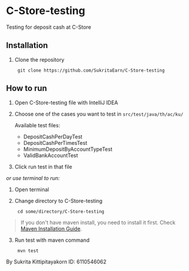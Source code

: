 # C-Store-testing
Testing for deposit cash at C-Store

## Installation

1. Clone the repository

        git clone https://github.com/SukritaEarn/C-Store-testing

## How to run

1. Open C-Store-testing file with IntelliJ IDEA

2. Choose one of the cases you want to test in `src/test/java/th/ac/ku/`

    Available test files:

    * DepositCashPerDayTest
    * DepositCashPerTimesTest
    * MinimumDepositByAccountTypeTest
    * ValidBankAccountTest

3. Click run test in that file

_or use terminal to run:_

1. Open terminal

2. Change directory to C-Store-testing

        cd some/directory/C-Store-testing

> If you don't have maven install, you need to install it first.
> Check [Maven Installation Guide](https://maven.apache.org/install.html).

3. Run test with maven command
        
        mvn test

By Sukrita Kittipitayakorn ID: 6110546062